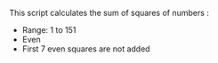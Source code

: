 This script calculates the sum of squares of numbers :
* Range: 1 to 151
* Even
* First 7 even squares are not added
